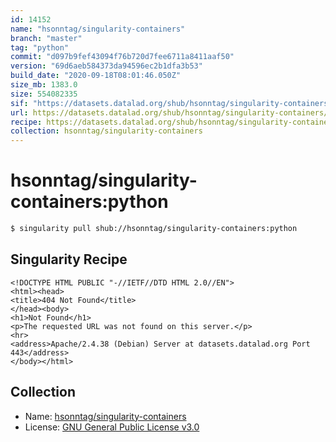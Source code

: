 ```yaml
---
id: 14152
name: "hsonntag/singularity-containers"
branch: "master"
tag: "python"
commit: "d097b9fef43094f76b720d7fee6711a8411aaf50"
version: "69d6aeb584373da94596ec2b1dfa3b53"
build_date: "2020-09-18T08:01:46.050Z"
size_mb: 1383.0
size: 554082335
sif: "https://datasets.datalad.org/shub/hsonntag/singularity-containers/python/2020-09-18-d097b9fe-69d6aeb5/69d6aeb584373da94596ec2b1dfa3b53.sif"
url: https://datasets.datalad.org/shub/hsonntag/singularity-containers/python/2020-09-18-d097b9fe-69d6aeb5/
recipe: https://datasets.datalad.org/shub/hsonntag/singularity-containers/python/2020-09-18-d097b9fe-69d6aeb5/Singularity
collection: hsonntag/singularity-containers
---
```


# hsonntag/singularity-containers:python

```bash
$ singularity pull shub://hsonntag/singularity-containers:python
```

## Singularity Recipe

```singularity
<!DOCTYPE HTML PUBLIC "-//IETF//DTD HTML 2.0//EN">
<html><head>
<title>404 Not Found</title>
</head><body>
<h1>Not Found</h1>
<p>The requested URL was not found on this server.</p>
<hr>
<address>Apache/2.4.38 (Debian) Server at datasets.datalad.org Port 443</address>
</body></html>
```

## Collection

 - Name: [hsonntag/singularity-containers](https://github.com/hsonntag/singularity-containers)
 - License: [GNU General Public License v3.0](https://api.github.com/licenses/gpl-3.0)

